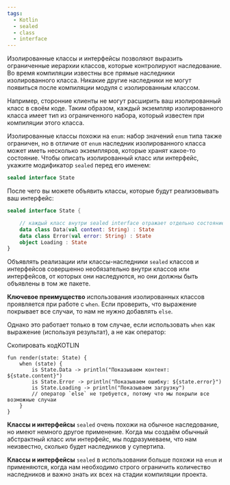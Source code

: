 ```yaml
---
tags:
  - Kotlin
  - sealed
  - class
  - interface
---
```

Изолированные классы и интерфейсы позволяют выразить ограниченные иерархии классов, которые контролируют наследование. Во время компиляции известны все прямые наследники изолированного класса. Никакие другие наследники не могут появиться после компиляции модуля с изолированным классом.

Например, сторонние клиенты не могут расширить ваш изолированный класс в своём коде. Таким образом, каждый экземпляр изолированного класса имеет тип из ограниченного набора, который известен при компиляции этого класса.

Изолированные классы похожи на `enum`: набор значений `enum` типа также ограничен, но в отличие от `enum` наследник изолированного класса может иметь несколько экземпляров, которые хранят какое-то состояние. Чтобы описать изолированный класс или интерфейс, укажите модификатор `sealed` перед его именем:

```kotlin
sealed interface State  
```

После чего вы можете объявить классы, которые будут реализовывать ваш интерфейс:

```kotlin
sealed interface State {

    // каждый класс внутри sealed interface отражает отдельно состояние нашего экрана
    data class Data(val content: String) : State
    data class Error(val error: String) : State
    object Loading : State
} 
```

Объявлять реализации или классы-наследники `sealed` классов и интерфейсов совершенно необязательно внутри классов или интерфейсов, от которых они наследуются, но они должны быть объявлены в том же пакете.

**Ключевое преимущество** использования изолированных классов проявляется при работе с `when`. Если проверить, что выражение покрывает все случаи, то нам не нужно добавлять `else`.

Однако это работает только в том случае, если использовать `when` как выражение (используя результат), а не как оператор:

Скопировать кодKOTLIN

```
fun render(state: State) {
    when (state) {
        is State.Data -> println("Показываем контент: ${state.content}")
        is State.Error -> println("Показываем ошибку: ${state.error}")
        is State.Loading -> println("Показываем загрузку")
        // оператор `else` не требуется, потому что мы покрыли все возможные случаи
    }
} 
```

**Классы и интерфейсы** `sealed` очень похожи на обычное наследование, но имеют немного другое применение. Когда мы создаём обычный абстрактный класс или интерфейс, мы подразумеваем, что нам неизвестно, сколько будет наследников у супертипа.

**Классы и интерфейсы** `sealed` в использовании больше похожи на `enum` и применяются, когда нам необходимо строго ограничить количество наследников и важно знать их всех на стадии компиляции проекта.
